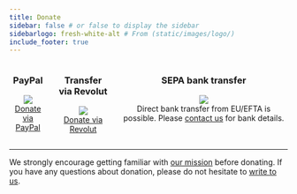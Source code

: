 ```yaml
---
title: Donate
sidebar: false # or false to display the sidebar
sidebarlogo: fresh-white-alt # From (static/images/logo/)
include_footer: true
---
```


<div class="columns">
  <div class="column is-4 mt-60", align = "center">
    <p>
      <h3>PayPal</h3>
      <img src="/images/payment/paypal.png">
      <br>
      <div align="center">
          <a class="button cta rounded primary-btn raised" href="https://paypal.me/irudnyts">
            Donate via PayPal
          </a>
      </div>
    </p>
  </div>
  <div class="column is-4 mt-60", align = "center">
    <p>
      <h3>Transfer via Revolut</h3>
      <img src="/images/payment/revolut.png">
      <br>
      <div align="center">
          <a class="button cta rounded primary-btn raised" href="https://revolut.me/iegoral7">
            Donate via Revolut
          </a>
      </div>
    </p>
  </div>
  <div class="column is-4 mt-60", align = "center">
    <p>
      <h3>SEPA bank transfer</h3>
      <img src="/images/payment/bank-transfer.png">
      <br>
      Direct bank transfer from EU/EFTA is possible. Please <a href="mailto:rebuild@schoolsandhospitals.org">contact us</a> for bank details.
    </p>
  </div>
</div>

---

We strongly encourage getting familiar with [our mission](https://schoolsandhospitals.org/mission/) before donating. If you have any questions about donation, please do not hesitate to [write to us](mailto:rebuild@schoolsandhospitals.org).
